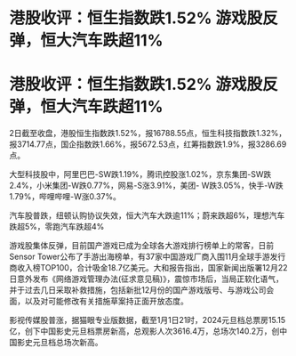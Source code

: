 # 港股收评：恒生指数跌1.52% 游戏股反弹，恒大汽车跌超11%

# 港股收评：恒生指数跌1.52% 游戏股反弹，恒大汽车跌超11%

2日截至收盘，港股恒生指数跌1.52%，报16788.55点，恒生科技指数跌1.32%，报3714.77点，国企指数跌1.66%，报5672.53点，红筹指数跌1.9%，报3286.69点。

大型科技股中，阿里巴巴-SW跌1.19%，腾讯控股涨1.02%，京东集团-SW跌2.4%，小米集团-W跌0.77%，网易-S涨3.91%，美团-
W跌3.05%，快手-W跌1.79%，哔哩哔哩-W涨0.37%。

汽车股普跌，纽顿认购协议失效，恒大汽车大跌逾11%；蔚来跌超6%，理想汽车跌超5%，零跑汽车跌超4%

游戏股集体反弹，目前国产游戏已成为全球各大游戏排行榜单上的常客，日前Sensor
Tower公布了手游出海榜单，有37家中国游戏厂商入围11月全球手游发行商收入榜TOP100，合计吸金18.7亿美元。大和报告指出，国家新闻出版署12月22日意外发布《网络游戏管理办法(征求意见稿)》，震惊市场后，当局正软化语气，并于过去几日采取补救措施，包括新批12月份的国产游戏版号、与游戏公司会面，以及对可能修改有关措施草案持正面开放态度。

影视传媒股普涨，据猫眼专业版数据，截至1月1日21时，2024元旦档总票房15.15亿，创下中国影史元旦档票房新高，总观影人次3616.4万，总场次140.2万，创中国影史元旦档总场次新高。

